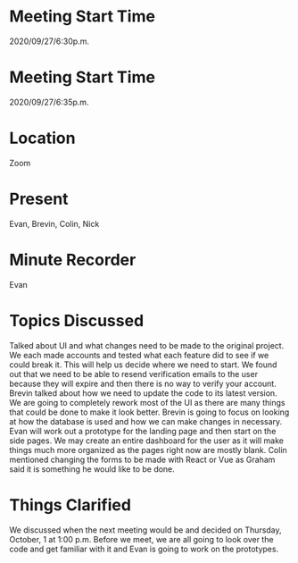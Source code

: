 # **Meeting Start Time**  
2020/09/27/6:30p.m.

# **Meeting Start Time**
2020/09/27/6:35p.m.

# **Location**
Zoom

# **Present**
Evan, Brevin, Colin, Nick

# **Minute Recorder**
Evan

# **Topics Discussed**
Talked about UI and what changes need to be made to the original project. We each made accounts and tested what each feature did to see if we could break it. This will help us decide where we need to start.
 We found out that we need to be able to resend verification emails to the user because they will expire and then there is no way to verify your account.
 Brevin talked about how we need to update the code to its latest version. We are going to completely rework most of the UI as there are many things that could be done
 to make it look better. Brevin is going to focus on looking at how the database is used and how we can make changes in necessary. Evan will work out 
 a prototype for the landing page and then start on the side pages. We may create an entire dashboard for the user as it will make things much 
 more organized as the pages right now are mostly blank. Colin mentioned changing the forms to be made with React or Vue as Graham said it is something
 he would like to be done. 
 
# **Things Clarified**
 We discussed when the next meeting would be and decided on Thursday, October, 1 at 1:00 p.m. Before we meet, we are all going to look over the code and get familiar with it and Evan
 is going to work on the prototypes. 